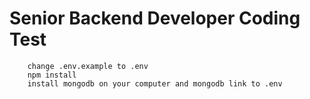 # Senior Backend Developer Coding Test

```
    change .env.example to .env
    npm install
    install mongodb on your computer and mongodb link to .env
```
